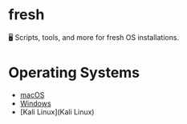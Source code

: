 # fresh
🖥️ Scripts, tools, and more for fresh OS installations.

# Operating Systems
* [macOS](macOS)
* [Windows](Windows)
* [Kali Linux](Kali Linux)


